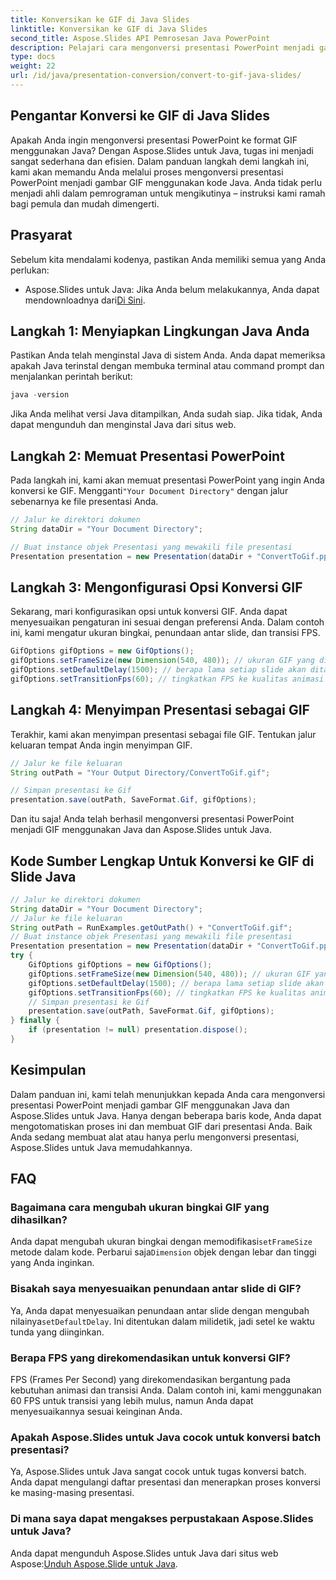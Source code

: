 ```yaml
---
title: Konversikan ke GIF di Java Slides
linktitle: Konversikan ke GIF di Java Slides
second_title: Aspose.Slides API Pemrosesan Java PowerPoint
description: Pelajari cara mengonversi presentasi PowerPoint menjadi gambar GIF di Java dengan Aspose.Slides. Panduan langkah demi langkah yang mudah untuk konversi yang lancar.
type: docs
weight: 22
url: /id/java/presentation-conversion/convert-to-gif-java-slides/
---
```


## Pengantar Konversi ke GIF di Java Slides

Apakah Anda ingin mengonversi presentasi PowerPoint ke format GIF menggunakan Java? Dengan Aspose.Slides untuk Java, tugas ini menjadi sangat sederhana dan efisien. Dalam panduan langkah demi langkah ini, kami akan memandu Anda melalui proses mengonversi presentasi PowerPoint menjadi gambar GIF menggunakan kode Java. Anda tidak perlu menjadi ahli dalam pemrograman untuk mengikutinya – instruksi kami ramah bagi pemula dan mudah dimengerti.

## Prasyarat

Sebelum kita mendalami kodenya, pastikan Anda memiliki semua yang Anda perlukan:

-  Aspose.Slides untuk Java: Jika Anda belum melakukannya, Anda dapat mendownloadnya dari[Di Sini](https://releases.aspose.com/slides/java/).

## Langkah 1: Menyiapkan Lingkungan Java Anda

Pastikan Anda telah menginstal Java di sistem Anda. Anda dapat memeriksa apakah Java terinstal dengan membuka terminal atau command prompt dan menjalankan perintah berikut:

```java
java -version
```

Jika Anda melihat versi Java ditampilkan, Anda sudah siap. Jika tidak, Anda dapat mengunduh dan menginstal Java dari situs web.

## Langkah 2: Memuat Presentasi PowerPoint

 Pada langkah ini, kami akan memuat presentasi PowerPoint yang ingin Anda konversi ke GIF. Mengganti`"Your Document Directory"` dengan jalur sebenarnya ke file presentasi Anda.

```java
// Jalur ke direktori dokumen
String dataDir = "Your Document Directory";

// Buat instance objek Presentasi yang mewakili file presentasi
Presentation presentation = new Presentation(dataDir + "ConvertToGif.pptx");
```

## Langkah 3: Mengonfigurasi Opsi Konversi GIF

Sekarang, mari konfigurasikan opsi untuk konversi GIF. Anda dapat menyesuaikan pengaturan ini sesuai dengan preferensi Anda. Dalam contoh ini, kami mengatur ukuran bingkai, penundaan antar slide, dan transisi FPS.

```java
GifOptions gifOptions = new GifOptions();
gifOptions.setFrameSize(new Dimension(540, 480)); // ukuran GIF yang dihasilkan
gifOptions.setDefaultDelay(1500); // berapa lama setiap slide akan ditampilkan hingga diubah ke slide berikutnya
gifOptions.setTransitionFps(60); // tingkatkan FPS ke kualitas animasi transisi yang lebih baik
```

## Langkah 4: Menyimpan Presentasi sebagai GIF

Terakhir, kami akan menyimpan presentasi sebagai file GIF. Tentukan jalur keluaran tempat Anda ingin menyimpan GIF.

```java
// Jalur ke file keluaran
String outPath = "Your Output Directory/ConvertToGif.gif";

// Simpan presentasi ke Gif
presentation.save(outPath, SaveFormat.Gif, gifOptions);
```

Dan itu saja! Anda telah berhasil mengonversi presentasi PowerPoint menjadi GIF menggunakan Java dan Aspose.Slides untuk Java.

## Kode Sumber Lengkap Untuk Konversi ke GIF di Slide Java

```java
// Jalur ke direktori dokumen
String dataDir = "Your Document Directory";
// Jalur ke file keluaran
String outPath = RunExamples.getOutPath() + "ConvertToGif.gif";
// Buat instance objek Presentasi yang mewakili file presentasi
Presentation presentation = new Presentation(dataDir + "ConvertToGif.pptx");
try {
	GifOptions gifOptions = new GifOptions();
	gifOptions.setFrameSize(new Dimension(540, 480)); // ukuran GIF yang dihasilkan
	gifOptions.setDefaultDelay(1500); // berapa lama setiap slide akan ditampilkan hingga diubah ke slide berikutnya
	gifOptions.setTransitionFps(60); // tingkatkan FPS ke kualitas animasi transisi yang lebih baik
	// Simpan presentasi ke Gif
	presentation.save(outPath, SaveFormat.Gif, gifOptions);
} finally {
	if (presentation != null) presentation.dispose();
}
```

## Kesimpulan

Dalam panduan ini, kami telah menunjukkan kepada Anda cara mengonversi presentasi PowerPoint menjadi gambar GIF menggunakan Java dan Aspose.Slides untuk Java. Hanya dengan beberapa baris kode, Anda dapat mengotomatiskan proses ini dan membuat GIF dari presentasi Anda. Baik Anda sedang membuat alat atau hanya perlu mengonversi presentasi, Aspose.Slides untuk Java memudahkannya.

## FAQ

### Bagaimana cara mengubah ukuran bingkai GIF yang dihasilkan?

 Anda dapat mengubah ukuran bingkai dengan memodifikasi`setFrameSize` metode dalam kode. Perbarui saja`Dimension` objek dengan lebar dan tinggi yang Anda inginkan.

### Bisakah saya menyesuaikan penundaan antar slide di GIF?

 Ya, Anda dapat menyesuaikan penundaan antar slide dengan mengubah nilainya`setDefaultDelay`. Ini ditentukan dalam milidetik, jadi setel ke waktu tunda yang diinginkan.

### Berapa FPS yang direkomendasikan untuk konversi GIF?

FPS (Frames Per Second) yang direkomendasikan bergantung pada kebutuhan animasi dan transisi Anda. Dalam contoh ini, kami menggunakan 60 FPS untuk transisi yang lebih mulus, namun Anda dapat menyesuaikannya sesuai keinginan Anda.

### Apakah Aspose.Slides untuk Java cocok untuk konversi batch presentasi?

Ya, Aspose.Slides untuk Java sangat cocok untuk tugas konversi batch. Anda dapat mengulangi daftar presentasi dan menerapkan proses konversi ke masing-masing presentasi.

### Di mana saya dapat mengakses perpustakaan Aspose.Slides untuk Java?

 Anda dapat mengunduh Aspose.Slides untuk Java dari situs web Aspose:[Unduh Aspose.Slide untuk Java](https://releases.aspose.com/slides/java/).